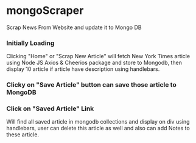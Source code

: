 # mongoScraper
Scrap News From Website and update it to Mongo DB 

### Initially Loading 
Clicking "Home" or "Scrap New Article" will fetch New York Times article using Node JS Axios & Cheerios package and store to Mongodb, then display 10 article if article have description using handlebars.

### Clicky on "Save Article" button can save those article to MongoDB

### Click on "Saved Article" Link
Will find all saved article in mongodb collections and display on div using handlebars, user can delete this article as well and also can add Notes to these article.

